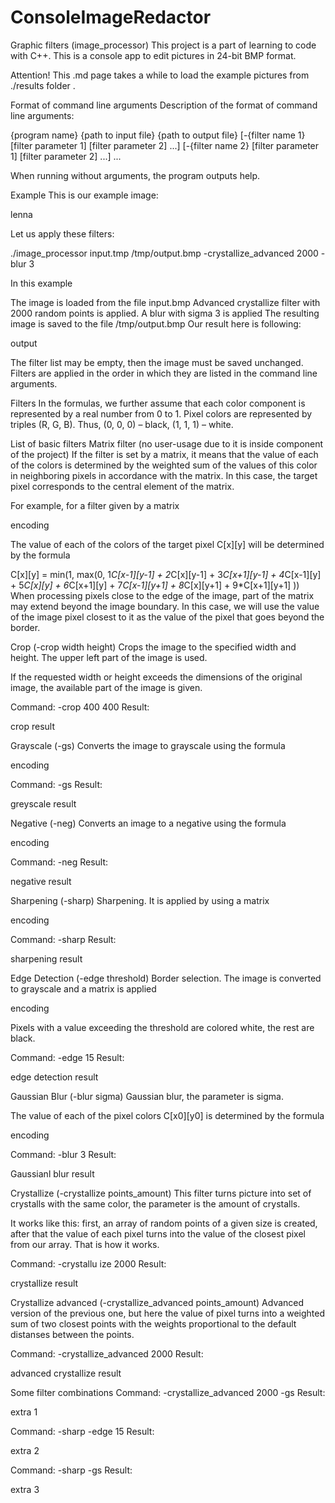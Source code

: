 # ConsoleImageRedactor
Graphic filters (image_processor)
This project is a part of learning to code with C++. This is a console app to edit pictures in 24-bit BMP format.

Attention! This .md page takes a while to load the example pictures from ./results folder .

Format of command line arguments
Description of the format of command line arguments:

{program name} {path to input file} {path to output file} [-{filter name 1} [filter parameter 1] [filter parameter 2] ...] [-{filter name 2} [filter parameter 1] [filter parameter 2] ...] ...

When running without arguments, the program outputs help.

Example
This is our example image:

lenna

Let us apply these filters:

./image_processor input.tmp /tmp/output.bmp -crystallize_advanced 2000 -blur 3

In this example

The image is loaded from the file input.bmp
Advanced crystallize filter with 2000 random points is applied.
A blur with sigma 3 is applied
The resulting image is saved to the file /tmp/output.bmp
Our result here is following:

output

The filter list may be empty, then the image must be saved unchanged. Filters are applied in the order in which they are listed in the command line arguments.

Filters
In the formulas, we further assume that each color component is represented by a real number from 0 to 1. Pixel colors are represented by triples (R, G, B). Thus, (0, 0, 0) – black, (1, 1, 1) – white.

List of basic filters
Matrix filter (no user-usage due to it is inside component of the project)
If the filter is set by a matrix, it means that the value of each of the colors is determined by the weighted sum of the values of this color in neighboring pixels in accordance with the matrix. In this case, the target pixel corresponds to the central element of the matrix.

For example, for a filter given by a matrix

encoding

The value of each of the colors of the target pixel C[x][y] will be determined by the formula

C[x][y] =
  min(1, max(0,
   1*C[x-1][y-1] + 2*C[x][y-1] + 3*C[x+1][y-1] +
   4*C[x-1][y]   + 5*C[x][y]   + 6*C[x+1][y]   +
   7*C[x-1][y+1] + 8*C[x][y+1] + 9*C[x+1][y+1]
))
When processing pixels close to the edge of the image, part of the matrix may extend beyond the image boundary. In this case, we will use the value of the image pixel closest to it as the value of the pixel that goes beyond the border.

Crop (-crop width height)
Crops the image to the specified width and height. The upper left part of the image is used.

If the requested width or height exceeds the dimensions of the original image, the available part of the image is given.

Command: -crop 400 400 Result:

crop result

Grayscale (-gs)
Converts the image to grayscale using the formula

encoding

Command: -gs Result:

greyscale result

Negative (-neg)
Converts an image to a negative using the formula

encoding

Command: -neg Result:

negative result

Sharpening (-sharp)
Sharpening. It is applied by using a matrix

encoding

Command: -sharp Result:

sharpening result

Edge Detection (-edge threshold)
Border selection. The image is converted to grayscale and a matrix is applied

encoding

Pixels with a value exceeding the threshold are colored white, the rest are black.

Command: -edge 15 Result:

edge detection result

Gaussian Blur (-blur sigma)
Gaussian blur, the parameter is sigma.

The value of each of the pixel colors C[x0][y0] is determined by the formula

encoding

Command: -blur 3 Result:

Gaussianl blur result

Crystallize (-crystallize points_amount)
This filter turns picture into set of crystalls with the same color, the parameter is the amount of crystalls.

It works like this: first, an array of random points of a given size is created, after that the value of each pixel turns into the value of the closest pixel from our array. That is how it works.

Command: -crystallu ize 2000 Result:

crystallize result

Crystallize advanced (-crystallize_advanced points_amount)
Advanced version of the previous one, but here the value of pixel turns into a weighted sum of two closest points with the weights proportional to the default distanses between the points.

Command: -crystallize_advanced 2000 Result:

advanced crystallize result

Some filter combinations
Command: -crystallize_advanced 2000 -gs Result:

extra 1

Command: -sharp -edge 15 Result:

extra 2

Command: -sharp -gs Result:

extra 3
